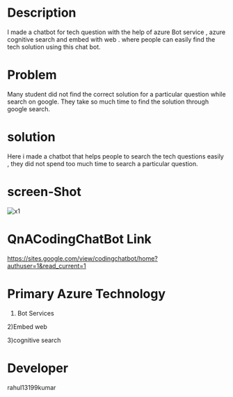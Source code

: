 # Description
I made a chatbot for tech question with the help of azure Bot service , azure cognitive search and embed with web . where people can easily find the tech solution using this chat bot.

 
# Problem 
Many student did not find the correct solution for a particular question while search on google. They take so much time to find the solution through google search.

# solution 
Here i made a chatbot that helps people to search the tech questions easily , they did not spend too much time to search a particular question.

# screen-Shot

![x1](https://user-images.githubusercontent.com/55308841/153813182-0043ad49-36f9-434e-a6d0-810af153c848.png)

# QnACodingChatBot Link
https://sites.google.com/view/codingchatbot/home?authuser=1&read_current=1



# Primary Azure Technology

1) Bot Services
 
2)Embed web 

3)cognitive search


# Developer

rahul13199kumar
